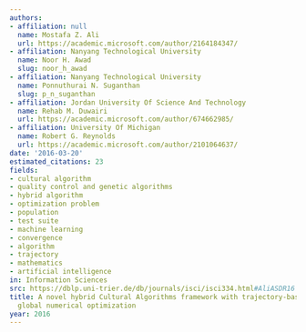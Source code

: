 ```yaml
---
authors:
- affiliation: null
  name: Mostafa Z. Ali
  url: https://academic.microsoft.com/author/2164184347/
- affiliation: Nanyang Technological University
  name: Noor H. Awad
  slug: noor_h_awad
- affiliation: Nanyang Technological University
  name: Ponnuthurai N. Suganthan
  slug: p_n_suganthan
- affiliation: Jordan University Of Science And Technology
  name: Rehab M. Duwairi
  url: https://academic.microsoft.com/author/674662985/
- affiliation: University Of Michigan
  name: Robert G. Reynolds
  url: https://academic.microsoft.com/author/2101064637/
date: '2016-03-20'
estimated_citations: 23
fields:
- cultural algorithm
- quality control and genetic algorithms
- hybrid algorithm
- optimization problem
- population
- test suite
- machine learning
- convergence
- algorithm
- trajectory
- mathematics
- artificial intelligence
in: Information Sciences
src: https://dblp.uni-trier.de/db/journals/isci/isci334.html#AliASDR16
title: A novel hybrid Cultural Algorithms framework with trajectory-based search for
  global numerical optimization
year: 2016
---
```

